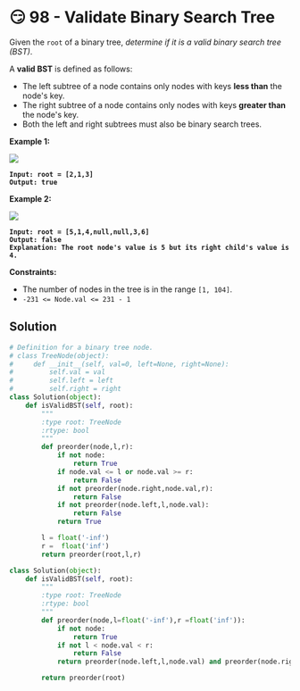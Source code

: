 # 😏 98 - Validate Binary Search Tree

Given the `root` of a binary tree, _determine if it is a valid binary search tree (BST)_.

A **valid BST** is defined as follows:

* The left subtree of a node contains only nodes with keys **less than** the node's key.
* The right subtree of a node contains only nodes with keys **greater than** the node's key.
* Both the left and right subtrees must also be binary search trees.

&#x20;

**Example 1:**

![](https://assets.leetcode.com/uploads/2020/12/01/tree1.jpg)

<pre><code><strong>Input: root = [2,1,3]
</strong><strong>Output: true
</strong></code></pre>

**Example 2:**

![](https://assets.leetcode.com/uploads/2020/12/01/tree2.jpg)

<pre><code><strong>Input: root = [5,1,4,null,null,3,6]
</strong><strong>Output: false
</strong><strong>Explanation: The root node's value is 5 but its right child's value is 4.
</strong></code></pre>

&#x20;

**Constraints:**

* The number of nodes in the tree is in the range `[1, 104]`.
* `-231 <= Node.val <= 231 - 1`

## Solution

```python
# Definition for a binary tree node.
# class TreeNode(object):
#     def __init__(self, val=0, left=None, right=None):
#         self.val = val
#         self.left = left
#         self.right = right
class Solution(object):
    def isValidBST(self, root):
        """
        :type root: TreeNode
        :rtype: bool
        """
        def preorder(node,l,r):
            if not node:
                return True
            if node.val <= l or node.val >= r:
                return False
            if not preorder(node.right,node.val,r):
                return False
            if not preorder(node.left,l,node.val):
                return False
            return True

        l = float('-inf')
        r =  float('inf')
        return preorder(root,l,r)
```

```python
class Solution(object):
    def isValidBST(self, root):
        """
        :type root: TreeNode
        :rtype: bool
        """
        def preorder(node,l=float('-inf'),r =float('inf')):
            if not node:
                return True
            if not l < node.val < r:
                return False
            return preorder(node.left,l,node.val) and preorder(node.right,node.val,r)

        return preorder(root)
```
